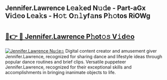 ## Jennifer.Lawrence L𝚎a𝚔ed N𝚞𝚍e - Part-aGx Vi𝚍𝚎o L𝚎a𝚔s - H𝚘𝚝 O𝚗𝚕yf𝚊ns P𝚑𝚘tos RiOWg

# <h2><a href="http://kf37q8m.oniu.top/?m=Jennifer.Lawrence">🔗👉 🔴 Jennifer.Lawrence P𝚑ot𝚘𝚜 V𝚒d𝚎o</a></h2>

[![Jennifer.Lawrence Nu𝚍e𝚜](https://i.imgur.com/0qMVB7G.gif)](http://kf37q8m.oniu.top/?m=Jennifer.Lawrence)
Digital content creator and amusement giver Jennifer.Lawrence, recognized for sharing dance and lifestyle ideas through popular dance routines and brief clips. Versatile puppeteer Jennifer.Lawrence, recognized for their exceptional skills and accomplishments in bringing inanimate objects to life.  
